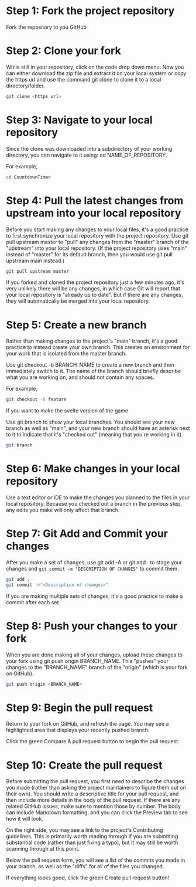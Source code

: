 # Step 1: Fork the project repository

Fork the repository to you GitHub

# Step 2: Clone your fork

While still in your repository, click on the code drop down menu. Now you can either download the zip file and extract it on your local system or copy the https url and use the command git clone <https url> to clone it to a local directory/folder. 

```bash
git clone <https url>
```


# Step 3: Navigate to your local repository

Since the clone was downloaded into a subdirectory of your working directory, you can navigate to it using: cd NAME_OF_REPOSITORY.

For example,

```bash
cd CountdownTimer
```

# Step 4: Pull the latest changes from upstream into your local repository

Before you start making any changes to your local files, it's a good practice to first synchronize your local repository with the project repository. Use git pull upstream master to "pull" any changes from the "master" branch of the "upstream" into your local repository. (If the project repository uses "main" instead of "master" for its default branch, then you would use git pull upstream main instead.)

  ```bash
git pull upstream master
```

If you forked and cloned the project repository just a few minutes ago, it's very unlikely there will be any changes, in which case Git will report that your local repository is "already up to date". But if there are any changes, they will automatically be merged into your local repository.

# Step 5: Create a new branch

Rather than making changes to the project's "main" branch, it's a good practice to instead create your own branch. This creates an environment for your work that is isolated from the master branch.

Use git checkout -b BRANCH_NAME to create a new branch and then immediately switch to it. The name of the branch should briefly describe what you are working on, and should not contain any spaces.

For example,

```bash
git checkout -b feature
```

If you want to make the svelte version of the game

Use git branch to show your local branches. You should see your new branch as well as "main", and your new branch should have an asterisk next to it to indicate that it's "checked out" (meaning that you're working in it).

```bash
git branch
```

# Step 6: Make changes in your local repository

Use a text editor or IDE to make the changes you planned to the files in your local repository. Because you checked out a branch in the previous step, any edits you make will only affect that branch.

# Step 7: Git Add and Commit your changes

After you make a set of changes, use git add -A or git add . to stage your changes and `git commit -m "DESCRIPTION OF CHANGES"` to commit them.

 ```bash
git add .
git commit -m"<Description of changes>"
```

If you are making multiple sets of changes, it's a good practice to make a commit after each set.

# Step 8: Push your changes to your fork

When you are done making all of your changes, upload these changes to your fork using git push origin BRANCH_NAME. This "pushes" your changes to the "BRANCH_NAME" branch of the "origin" (which is your fork on GitHub).

  ```bash
git push origin <BRANCH_NAME>
```

# Step 9: Begin the pull request

Return to your fork on GitHub, and refresh the page. You may see a highlighted area that displays your recently pushed branch.

Click the green Compare & pull request button to begin the pull request.

# Step 10: Create the pull request

Before submitting the pull request, you first need to describe the changes you made (rather than asking the project maintainers to figure them out on their own). You should write a descriptive title for your pull request, and then include more details in the body of the pull request. If there are any related GitHub issues, make sure to mention those by number. The body can include Markdown formatting, and you can click the Preview tab to see how it will look.

On the right side, you may see a link to the project's Contributing guidelines. This is primarily worth reading through if you are submitting substantial code (rather than just fixing a typo), but it may still be worth scanning through at this point.

Below the pull request form, you will see a list of the commits you made in your branch, as well as the "diffs" for all of the files you changed.

If everything looks good, click the green Create pull request button!
